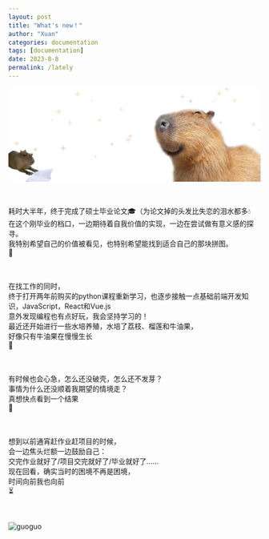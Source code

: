 ```yaml
---
layout: post
title: "What's new！"
author: "Xuan"
categories: documentation
tags: [documentation]
date: 2023-8-8
permalink: /lately
---
```


![lately](/assets/img/what'snew.png)

<style>
  pre {
    background-color: white; /* 将背景色设置为白色 */
  }
</style>
<br>

耗时大半年，终于完成了硕士毕业论文🎓（为论文掉的头发比失恋的泪水都多💧<br>
在这个刚毕业的档口，一边期待着自我价值的实现，一边在尝试做有意义感的探寻。<br>
我特别希望自己的价值被看见，也特别希望能找到适合自己的那块拼图。<br>
🧩<br><br><br>

在找工作的同时，<br>
终于打开两年前购买的python课程重新学习，也逐步接触一点基础前端开发知识，JavaScript，React和Vue.js<br>
意外发现编程也有点好玩，我会坚持学习的！<br>
最近还开始进行一些水培养殖，水培了荔枝、榴莲和牛油果，<br>
好像只有牛油果在慢慢生长<br>
 🌱<br><br><br>
 
有时候也会心急，怎么还没破壳，怎么还不发芽？<br>
事情为什么还没顺着我期望的情境走？<br>
真想快点看到一个结果<br>
💢<br><br><br>

想到以前通宵赶作业赶项目的时候，<br>
会一边焦头烂额一边鼓励自己：<br>
交完作业就好了/项目交完就好了/毕业就好了……<br>
现在回看，确实当时的困境不再是困境，<br>
时间向前我也向前<br>
⏳<br><br><br>


![guoguo](/assets/img/guoguo.jpg)

